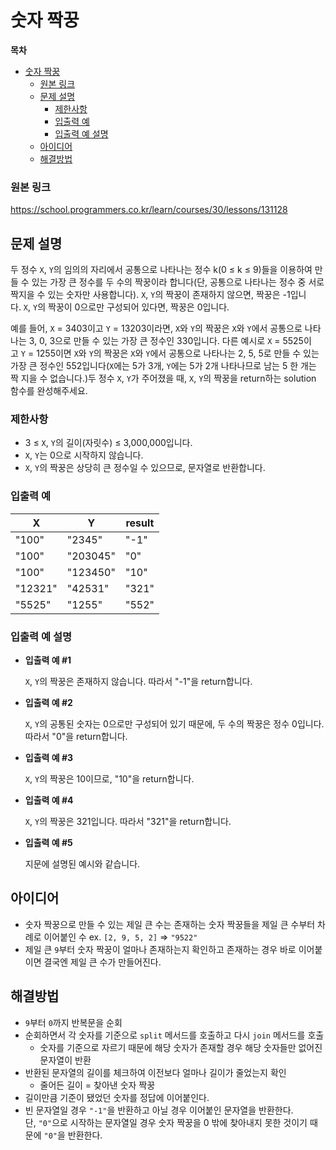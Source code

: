 # 숫자 짝꿍

**목차**

- [숫자 짝꿍](#숫자-짝꿍)
    - [원본 링크](#원본-링크)
  - [문제 설명](#문제-설명)
    - [제한사항](#제한사항)
    - [입출력 예](#입출력-예)
    - [입출력 예 설명](#입출력-예-설명)
  - [아이디어](#아이디어)
  - [해결방법](#해결방법)

### 원본 링크

https://school.programmers.co.kr/learn/courses/30/lessons/131128

## 문제 설명

두 정수 `X`, `Y`의 임의의 자리에서 공통으로 나타나는 정수 k(0 ≤ k ≤ 9)들을 이용하여 만들 수 있는 가장 큰 정수를 두 수의 짝꿍이라 합니다(단, 공통으로 나타나는 정수 중 서로 짝지을 수 있는 숫자만 사용합니다). `X`, `Y`의 짝꿍이 존재하지 않으면, 짝꿍은 -1입니다. `X`, `Y`의 짝꿍이 0으로만 구성되어 있다면, 짝꿍은 0입니다.

예를 들어, `X` = 3403이고 `Y` = 13203이라면, `X`와 `Y`의 짝꿍은 `X`와 `Y`에서 공통으로 나타나는 3, 0, 3으로 만들 수 있는 가장 큰 정수인 330입니다. 다른 예시로 `X` = 5525이고 `Y` = 1255이면 `X`와 `Y`의 짝꿍은 `X`와 `Y`에서 공통으로 나타나는 2, 5, 5로 만들 수 있는 가장 큰 정수인 552입니다(`X`에는 5가 3개, `Y`에는 5가 2개 나타나므로 남는 5 한 개는 짝 지을 수 없습니다.)두 정수 `X`, `Y`가 주어졌을 때, `X`, `Y`의 짝꿍을 return하는 solution 함수를 완성해주세요.

### 제한사항

- 3 ≤ `X`, `Y`의 길이(자릿수) ≤ 3,000,000입니다.
- `X`, `Y`는 0으로 시작하지 않습니다.
- `X`, `Y`의 짝꿍은 상당히 큰 정수일 수 있으므로, 문자열로 반환합니다.

### 입출력 예

| X       | Y        | result |
| ------- | -------- | ------ |
| "100"   | "2345"   | "-1"   |
| "100"   | "203045" | "0"    |
| "100"   | "123450" | "10"   |
| "12321" | "42531"  | "321"  |
| "5525"  | "1255"   | "552"  |

### 입출력 예 설명

- **입출력 예 #1**

  `X`, `Y`의 짝꿍은 존재하지 않습니다. 따라서 "-1"을 return합니다.

- **입출력 예 #2**

  `X`, `Y`의 공통된 숫자는 0으로만 구성되어 있기 때문에, 두 수의 짝꿍은 정수 0입니다. 따라서 "0"을 return합니다.

- **입출력 예 #3**

  `X`, `Y`의 짝꿍은 10이므로, "10"을 return합니다.

- **입출력 예 #4**

  `X`, `Y`의 짝꿍은 321입니다. 따라서 "321"을 return합니다.

- **입출력 예 #5**

  지문에 설명된 예시와 같습니다.

## 아이디어

- 숫자 짝꿍으로 만들 수 있는 제일 큰 수는 존재하는 숫자 짝꿍들을 제일 큰 수부터 차례로 이어붙인 수
  ex. `[2, 9, 5, 2]` ⇒ `"9522"`
- 제일 큰 `9`부터 숫자 짝꿍이 얼마나 존재하는지 확인하고 존재하는 경우 바로 이어붙이면 결국엔 제일 큰 수가 만들어진다.

## 해결방법

- `9`부터 `0`까지 반복문을 순회
- 순회하면서 각 숫자를 기준으로 `split` 메서드를 호출하고 다시 `join` 메서드를 호출
  - 숫자를 기준으로 자르기 때문에 해당 숫자가 존재할 경우 해당 숫자들만 없어진 문자열이 반환
- 반환된 문자열의 길이를 체크하여 이전보다 얼마나 길이가 줄었는지 확인
  - 줄어든 길이 = 찾아낸 숫자 짝꿍
- 길이만큼 기준이 됐었던 숫자를 정답에 이어붙인다.
- 빈 문자열일 경우 `"-1"`을 반환하고 아닐 경우 이어붙인 문자열을 반환한다.  
  단, `"0"`으로 시작하는 문자열일 경우 숫자 짝꿍을 0 밖에 찾아내지 못한 것이기 때문에 `"0"`을 반환한다.
